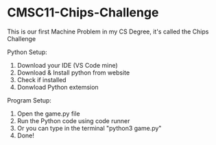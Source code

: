 # CMSC11-Chips-Challenge
This is our first Machine Problem in my CS Degree, it's called the Chips Challenge

Python Setup:
1. Download your IDE (VS Code mine)
2. Download & Install python from website
3. Check if installed
4. Donwload Python extemsion

Program Setup:
1. Open the game.py file
2. Run the Python code using code runner
3. Or you can type in the terminal "python3 game.py"
4. Done!
